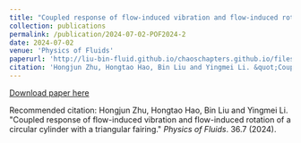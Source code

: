 ```yaml
---
title: "Coupled response of flow-induced vibration and flow-induced rotation of a circular cylinder with a triangular fairing"
collection: publications
permalink: /publication/2024-07-02-POF2024-2
date: 2024-07-02
venue: 'Physics of Fluids'
paperurl: 'http://liu-bin-fluid.github.io/chaoschapters.github.io/files/POF2024-2.pdf'
citation: 'Hongjun Zhu, Hongtao Hao, Bin Liu and Yingmei Li. &quot;Coupled response of flow-induced vibration and flow-induced rotation of a circular cylinder with a triangular fairing.&quot; <i>Physics of Fluids</i>.  36.7 (2024).'
---
```


<a href='http://liu-bin-fluid.github.io/chaoschapters.github.io/files/POF2024-2.pdf'>Download paper here</a>

Recommended citation: Hongjun Zhu, Hongtao Hao, Bin Liu and Yingmei Li. "Coupled response of flow-induced vibration and flow-induced rotation of a circular cylinder with a triangular fairing." <i>Physics of Fluids</i>.  36.7 (2024).
